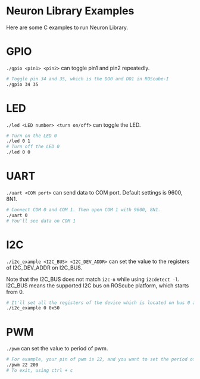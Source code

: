 # Neuron Library Examples

Here are some C examples to run Neuron Library.

# GPIO

`./gpio <pin1> <pin2>` can toggle pin1 and pin2 repeatedly.

```bash
# Toggle pin 34 and 35, which is the DO0 and DO1 in ROScube-I
./gpio 34 35
```

# LED

`./led <LED number> <turn on/off>` can toggle the LED.

```bash
# Turn on the LED 0
./led 0 1
# Turn off the LED 0
./led 0 0
```

# UART

`./uart <COM port>` can send data to COM port. Default settings is 9600, 8N1.

```bash
# Connect COM 0 and COM 1. Then open COM 1 with 9600, 8N1.
./uart 0
# You'll see data on COM 1
```

# I2C

`./i2c_example <I2C_BUS> <I2C_DEV_ADDR>` can set the value to the registers of I2C_DEV_ADDR on I2C_BUS.

Note that the I2C_BUS does not match `i2c-n` while using `i2cdetect -l`.
I2C_BUS means the supported I2C bus on ROScube platform, which starts from 0.

```bash
# It'll set all the registers of the device which is located on bus 0 and address 0x50
./i2c_example 0 0x50
```

# PWM
`./pwm` can set the value to period of pwm.

```bash
# For example, your pin of pwm is 22, and you want to set the period of pwm to 200us
./pwm 22 200
# To exit, using ctrl + c
```